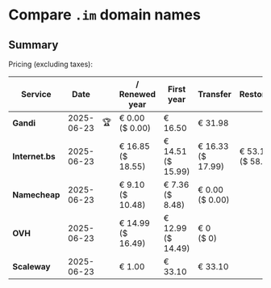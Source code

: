 # Compare `.im` domain names

## Summary

Pricing (excluding taxes):

| Service | Date |  | / Renewed year | First year | Transfer | Restoration |
|--|--|--|--|--|--|--|
| **Gandi** | 2025-06-23 | 🏆 | € 0.00<br>($ 0.00) | € 16.50 | € 31.98 |  |
| **Internet.bs** | 2025-06-23 |  | € 16.85<br>($ 18.55) | € 14.51<br>($ 15.99) | € 16.33<br>($ 17.99) | € 53.19<br>($ 58.55) |
| **Namecheap** | 2025-06-23 |  | € 9.10<br>($ 10.48) | € 7.36<br>($ 8.48) | € 0.00<br>($ 0.00) |  |
| **OVH** | 2025-06-23 |  | € 14.99<br>($ 16.49) | € 12.99<br>($ 14.49) | € 0<br>($ 0) |  |
| **Scaleway** | 2025-06-23 |  | € 1.00 | € 33.10 | € 33.10 |  |
